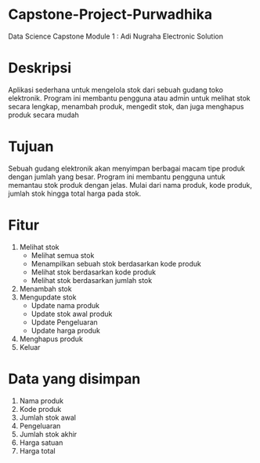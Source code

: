 # Capstone-Project-Purwadhika

Data Science Capstone Module 1 : Adi Nugraha Electronic Solution

# Deskripsi

Aplikasi sederhana untuk mengelola stok dari sebuah gudang toko elektronik. Program ini membantu pengguna atau admin untuk melihat stok secara lengkap, menambah produk, mengedit stok, dan juga menghapus produk secara mudah

# Tujuan

Sebuah gudang elektronik akan menyimpan berbagai macam tipe produk dengan jumlah yang besar. Program ini membantu pengguna untuk memantau stok produk dengan jelas. Mulai dari nama produk, kode produk, jumlah stok hingga total harga pada stok.

# Fitur 

1. Melihat stok
   - Melihat semua stok
   - Menampilkan sebuah stok berdasarkan kode produk
   - Melihat stok berdasarkan kode produk
   - Melihat stok berdasarkan jumlah stok
2. Menambah stok
3. Mengupdate stok
   - Update nama produk
   - Update stok awal produk
   - Update Pengeluaran
   - Update harga produk
4. Menghapus produk
5. Keluar

# Data yang disimpan
1. Nama produk
2. Kode produk
3. Jumlah stok awal
4. Pengeluaran
5. Jumlah stok akhir
6. Harga satuan
7. Harga total

